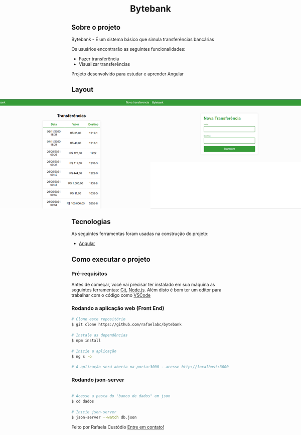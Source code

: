<h1 align="center">
    Bytebank
</h1>


## Sobre o projeto
Bytebank - É um sistema básico que simula transferências bancárias

Os usuários encontrarão as seguintes funcionalidades:
- Fazer transferência
- Visualizar transferências

Projeto desenvolvido para estudar e aprender Angular

## Layout

<p style="display: flex; align-items: flex-start; justify-content: center;">
  <img alt="bytebank" title="#bytebank" src="./assets/extrato.png" > 

  <img alt="bytebank" title="#bytebank" src="./assets/novo.png">

</p>


## Tecnologias

As seguintes ferramentas foram usadas na construção do projeto:

- [Angular][angular]

## Como executar o projeto

### Pré-requisitos

Antes de começar, você vai precisar ter instalado em sua máquina as seguintes ferramentas:
[Git](https://git-scm.com), [Node.js][nodejs].
Além disto é bom ter um editor para trabalhar com o código como [VSCode][vscode]

### Rodando a aplicação web (Front End)

```bash
# Clone este repositório
$ git clone https://github.com/rafaelabc/bytebank

# Instale as dependências
$ npm install

# Inicie a aplicação
$ ng s -o

# A aplicação será aberta na porta:3000 - acesse http://localhost:3000
```
### Rodando json-server 

```bash

# Acesse a pasta do "banco de dados" em json
$ cd dados

# Inicie json-server
$ json-server --watch db.json

```
Feito por Rafaela Custódio [Entre em contato!](https://www.linkedin.com/in/rafaela-custodio/)

[nodejs]: https://nodejs.org/
[angular]: https://angular.io/
[vscode]: https://code.visualstudio.com/
[vceditconfig]: https://marketplace.visualstudio.com/items?itemName=EditorConfig.EditorConfig
[license]: https://opensource.org/licenses/MIT
[vceslint]: https://marketplace.visualstudio.com/items?itemName=dbaeumer.vscode-eslint
